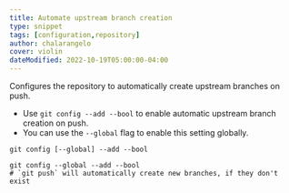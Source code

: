 ```yaml
---
title: Automate upstream branch creation
type: snippet
tags: [configuration,repository]
author: chalarangelo
cover: violin
dateModified: 2022-10-19T05:00:00-04:00
---
```


Configures the repository to automatically create upstream branches on push.

- Use `git config --add --bool` to enable automatic upstream branch creation on push.
- You can use the `--global` flag to enable this setting globally.

```shell
git config [--global] --add --bool
```

```shell
git config --global --add --bool
# `git push` will automatically create new branches, if they don't exist
```
